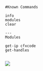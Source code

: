 ```
#Known Commands

info
modules
clear

---
Modules

get-ip cfxcode
get-handles


```


<img src="https://prnt.sc/KdX6O0Turwxg">
